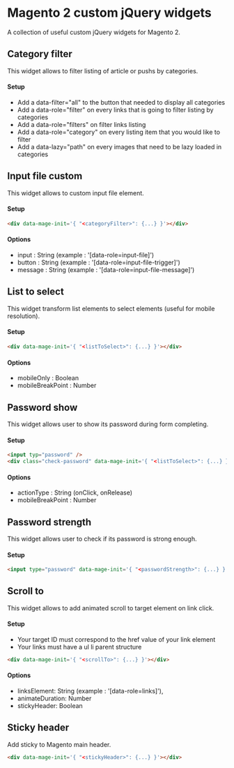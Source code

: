 # Magento 2 custom jQuery widgets

A collection of useful custom jQuery widgets for Magento 2.

## Category filter

This widget allows to filter listing of article or pushs by categories.

#### Setup

* Add a data-filter="all" to the button that needed to display all categories
* Add a data-role="filter" on every links that is going to filter listing by categories
* Add a data-role="filters" on filter links listing
* Add a data-role="category" on every listing item that you would like to filter
* Add a data-lazy="path" on every images that need to be lazy loaded in categories

## Input file custom

This widget allows to custom input file element.

#### Setup 

```html
<div data-mage-init='{ "<categoryFilter>": {...} }'></div>
```

#### Options

* input : String (example : '[data-role=input-file]')
* button : String (example : '[data-role=input-file-trigger]')
* message : String (example : '[data-role=input-file-message]')

## List to select

This widget transform list elements to select elements (useful for mobile resolution).

#### Setup 

```html
<div data-mage-init='{ "<listToSelect>": {...} }'></div>
```

#### Options

* mobileOnly : Boolean
* mobileBreakPoint : Number

## Password show

This widget allows user to show its password during form completing.

#### Setup 

```html
<input typ="password" />
<div class="check-password" data-mage-init='{ "<listToSelect>": {...} }'></div>
```

#### Options

* actionType : String (onClick, onRelease)
* mobileBreakPoint : Number

## Password strength

This widget allows user to check if its password is strong enough.

#### Setup 

```html
<input type="password" data-mage-init='{ "<passwordStrength>": {...} }'></div>
```

## Scroll to

This widget allows to add animated scroll to target element on link click.

#### Setup

* Your target ID must correspond to the href value of your link element
* Your links must have a ul li parent structure

```html
<div data-mage-init='{ "<scrollTo>": {...} }'></div>
```

#### Options

* linksElement: String (example : '[data-role=links]'),
* animateDuration: Number
* stickyHeader: Boolean

## Sticky header

Add sticky to Magento main header.

```html
<div data-mage-init='{ "<stickyHeader>": {...} }'></div>
```
